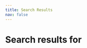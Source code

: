 ```yaml
---
title: Search Results
nav: false
---
```


<h1 id="search-query">Search results for <mark></mark></h1>

<div id="search-results"></div>

<script>
  {% assign docs = site.data.docs %}

  window.store = {
    {% for page in site.pages %}
      "{{ page.url | slugify }}": {
        "title": "{{ page.title | smartify | xml_escape }}",
        "content": {{ page.content | markdownify | strip_html | strip_newlines | jsonify }},
        "section": "{{ page.url }}".split("/").filter(element => element !== "").slice(1).join("/"),
        "url": "{{ page.url | xml_escape }}"
      }
      {% unless forloop.last %},{% endunless %}
    {% endfor %}
  };
</script>
